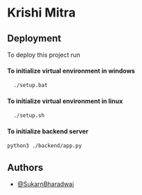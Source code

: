 
# Krishi Mitra




## Deployment

To deploy this project run

#### To initialize virtual environment in windows
```bash
  ./setup.bat
```

#### To initialize virtual environment in linux
```bash
  ./setup.sh
```


#### To initialize backend server
```bash
python3 ./backend/app.py
```

## Authors

- [@SukarnBharadwaj](https://github.com/SukarnBharadwaj)

